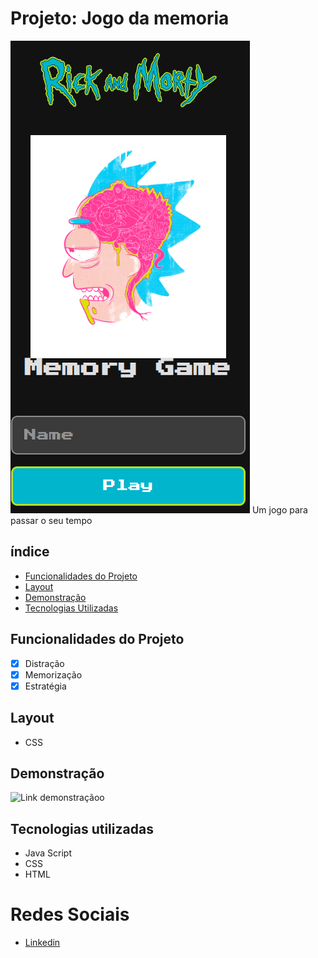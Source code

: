 # Projeto: Jogo da memoria
![LabelCalculadora](/assets/memorygame.png)
Um jogo para passar o seu tempo

## índice
- <a href="#funcionalidades-do-projeto">Funcionalidades do Projeto</a>
- <a href="#Layout">Layout<a>
- <a href="#demonstração">Demonstração<a>
- <a href="#tecnologias-utilizadas">Tecnologias Utilizadas<a>

## Funcionalidades do Projeto
- [x] Distração
- [x] Memorização
- [x] Estratégia

## Layout
- CSS

## Demonstração
![Link demonstraçãoo](/assets/memorygame.gif)

## Tecnologias utilizadas
- Java Script
- CSS
- HTML

# Redes Sociais

- [Linkedin](https://www.linkedin.com/in/luan-estifer-rodrigues-pereira-7577a2285/)
